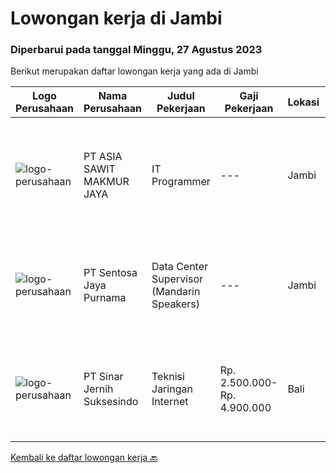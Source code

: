 
  # Lowongan kerja di Jambi

  ### Diperbarui pada tanggal Minggu, 27 Agustus 2023

  Berikut merupakan daftar lowongan kerja yang ada di Jambi

  |Logo Perusahaan | Nama Perusahaan | Judul Pekerjaan | Gaji Pekerjaan | Lokasi | Deskripsi | Tanggal diunggah | Pranala |
  | -------------- | --------------- | --------------- | --------- | --------- | -------------- | ------- | ----------- |
  |![logo-perusahaan](https://image-service-cdn.seek.com.au/8c9ad8ac1a3555ef79e89c100defac119719c63a/ee4dce1061f3f616224767ad58cb2fc751b8d2dc)|PT ASIA SAWIT MAKMUR JAYA|IT Programmer|---|Jambi|IT ProgrammerSyarat &amp; Ketentuan :- Pendidikan Min. S1 Teknik Informatika / Sistem Informasi- Memahami dan Menguasai dasar Bahasa Pemrograman-...|Sabtu, 26 Agustus 2023|https://www.jobstreet.co.id/id/job/it-programmer-4449210?token=0~2dba4002-79bc-4599-a4de-0a559194dc7f&sectionRank=1&jobId=jobstreet-id-job-4449210|
|![logo-perusahaan](https://image-service-cdn.seek.com.au/1497ffbf637cd9549b6922361d001e23b8e47e17/ee4dce1061f3f616224767ad58cb2fc751b8d2dc)|PT Sentosa Jaya Purnama|Data Center Supervisor (Mandarin Speakers)|---|Jambi|Kualifikasi: Minimal Pendidikan D3 jurusan IT/Komputer atau yang setara Pengalaman 1 tahun sebagai supervisor/koordinator/ pengawas project instalasi...|Jumat, 18 Agustus 2023|https://www.jobstreet.co.id/id/job/data-center-supervisor-mandarin-speakers-4441012?token=0~2dba4002-79bc-4599-a4de-0a559194dc7f&sectionRank=2&jobId=jobstreet-id-job-4441012|
|![logo-perusahaan](https://image-service-cdn.seek.com.au/362b37cd46defd1baf2fa3874f4c9b12bf88b326/ee4dce1061f3f616224767ad58cb2fc751b8d2dc)|PT Sinar Jernih Suksesindo|Teknisi Jaringan Internet|Rp. 2.500.000-Rp. 4.900.000|Bali|Teknisi Aktivasi Fiber OptikKualifikasi : Pendidikan Minimal SMK, Jurusan Teknik telekomunikasi Dapat menggunakan Alat Ukur (Ampere Metter) &amp;...|Kamis, 10 Agustus 2023|https://www.jobstreet.co.id/id/job/teknisi-jaringan-internet-4433928?token=0~2dba4002-79bc-4599-a4de-0a559194dc7f&sectionRank=3&jobId=jobstreet-id-job-4433928|


  [Kembali ke daftar lowongan kerja 🔙](../README.md#daftar-lowongan-kerja)
  